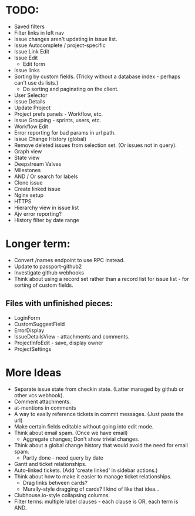 # TODO:

* Saved filters
* Filter links in left nav
* Issue changes aren't updating in issue list.
* Issue Autocomplete / project-specific
* Issue Link Edit
* Issue Edit
  * Edit form
* Issue links
* Sorting by custom fields. (Tricky without a database index - perhaps can't use ds lists.)
  * Do sorting and paginating on the client.
* User Selector
* Issue Details
* Update Project
* Project prefs panels - Workflow, etc.
* Issue Grouping - sprints, users, etc.
* Workflow Edit
* Error reporting for bad params in url path.
* Issue Change History (global)
* Remove deleted issues from selection set. (Or issues not in query).
* Graph view
* State view
* Deepstream Valves
* Milestones
* AND / Or search for labels
* Clone issue
* Create linked issue
* Nginx setup
* HTTPS
* Hierarchy view in issue list
* Ajv error reporting?
* History filter by date range

# Longer term:

* Convert /names endpoint to use RPC instead.
* Update to passport-github2
* Investigate github webhooks
* Think about using a record set rather than a record list for issue list - for sorting of
  custom fields.

## Files with unfinished pieces:
* LoginForm
* CustomSuggestField
* ErrorDisplay
* IssueDetailsView - attachments and comments.
* ProjectInfoEdit - save, display owner
* ProjectSettings

# More Ideas

* Separate issue state from checkin state. (Latter managed by github or other vcs webhook).
* Comment attachments.
* at-mentions in comments
* A way to easily reference tickets in commit messages. (Just paste the url)
* Make certain fields editable without going into edit mode.
* Think about email spam. (Once we have email)
  * Aggregate changes; Don't show trivial changes.
* Think about a global change history that would avoid the need for email spam.
  * Partly done - need query by date
* Gantt and ticket relationships.
* Auto-linked tickets. (Add 'create linked' in sidebar actions.)
* Think about how to make it easier to manage ticket relationships.
  * Drag links between cards?
  * Murally-style dragging of cards?  I kind of like that idea...
* Clubhouse.io-style collapsing columns.
* Filter terms: multiple label clauses - each clause is OR, each term is AND.
